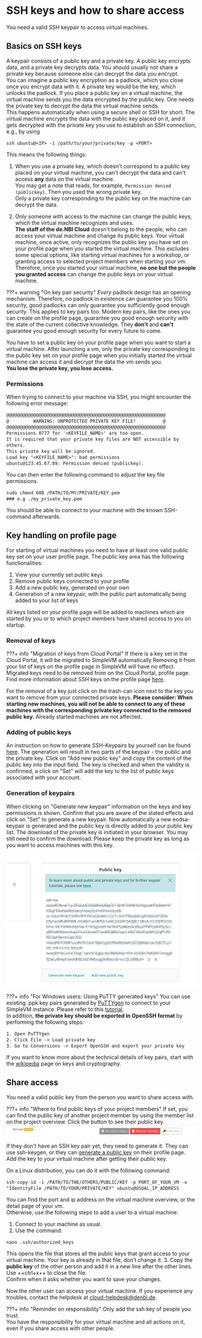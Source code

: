 # SSH keys and how to share access

You need a valid SSH keypair to access virtual machines.

## Basics on SSH keys

A keypair consists of a public key and a private key. A public key encrypts data, and a private key decrypts data.
You should usually not share a private key because someone else can decrypt the data you encrypt.<br>
You can imagine a public key encryption as a padlock, which you close once you encrypt data with it. 
A private key would be the key, which unlocks the padlock. 
If you place a public key on a virtual machine, the virtual machine sends you the data encrypted by the public key. 
One needs the private key to decrypt the data the virtual machine sends.<br>
This happens automatically when using a secure shell or SSH for short. 
The virtual machine encrypts the data with the public key placed on it, and it gets decrypted with the private key 
you use to establish an SSH connection, e.g., by using

```shell
ssh ubuntu@<IP> -i /path/to/your/private/key -p <PORT>
```

This means the following things:

1. When you use a private key, which doesn't correspond to a public key placed on your virtual machine, you can't
   decrypt the data and can't access **any** data on the virtual machine.<br>
   You may get a note that reads, for example, `Permission denied (publickey)`. Then you used the wrong private key.<br>
   Only a private key corresponding to the public key on the machine can decrypt the data.

2. Only someone with access to the machine can change the public keys, which the virtual machine recognizes and uses.<br>
   **The staff of the de.NBI Cloud** doesn't belong to the people, who can access your virtual machine and change 
   its public keys.
   Your virtual machine, once active, only recognizes the public key you have set on your profile page 
   when you started the virtual machine.
   This excludes some special options, like starting virtual machines for a workshop, 
   or granting access to selected project members when starting your vm.<br>
   Therefore, once you started your virtual machine, **no one but the people you granted access** can change the 
   public keys on your virtual machine.

???+ warning "On key pair security"
    *Every* padlock design has an opening mechanism. 
    Therefore, no padlock in existence can guarantee you 100% security, 
    good padlocks can only guarantee you sufficiently good enough security. 
    This applies to key pairs too. Modern key pairs, like the ones you can create on the profile page, guarantee 
    you good enough security with the state of the current collective knowledge. 
    They **don't** and **can't** guarantee you good enough security for every future to come.

You have to set a public key on your profile page when you want to start a virtual machine. 
After launching a vm, only the private key corresponding to the public key set on your profile page when 
you initially started the virtual machine can access it and decrypt the data the vm sends you.<br>
**You lose the private key, you lose access.**

### Permissions

When trying to connect to your machine via SSH, you might encounter the following error message:

```shell
@@@@@@@@@@@@@@@@@@@@@@@@@@@@@@@@@@@@@@@@@@@@@@@@@@@@@@@@@@@
@         WARNING: UNPROTECTED PRIVATE KEY FILE!          @
@@@@@@@@@@@@@@@@@@@@@@@@@@@@@@@@@@@@@@@@@@@@@@@@@@@@@@@@@@@
Permissions 0777 for '<KEYFILE_NAME>' are too open.
It is required that your private key files are NOT accessible by others.
This private key will be ignored.
Load key "<KEYFILE_NAME>": bad permissions
ubuntu@123.45.67.89: Permission denied (publickey).
```
You can then enter the following command to adjust the key file permissions.
```shell
sudo chmod 600 /PATH/TO/MY/PRIVATE/KEY.pem
### e.g ./my_private_key.pem
```
You should be able to connect to your machine with the known SSH-command afterwards.

## Key handling on profile page

For starting of virtual machines you need to have at least one valid public key set on your user profile page.
The public key area has the following functionalities:

   1. View your currently set public keys
   2. Remove public keys connected to your profile
   3. Add a new public key, generated on your own
   4. Generation of a new keypair, with the public part automatically being added to your list of keys

All keys listed on your profile page will be added to machines which are started by you or to which project members have
shared access to you on startup. 

### Removal of keys

???+ info "Migration of keys from Cloud Portal"
    If there is a key set in the Cloud Portal, it will be migrated to SimpleVM automatically
    Removing it from your list of keys on the profile page in SimpleVM will have no effect.
    Migrated keys need to be removed from on the Cloud Portal, profile page.
    Find more information about SSH keys on the profile page [here]({{extra.cloud_portal_wiki_link}}portal/user_information/#ssh-key).

For the removal of a key just click on the trash-can icon next to the key you want to remove from your 
connected private keys.
**Please consider: When starting new machines, you will not be able to connect to any of these machines with the corresponding private key connected to the removed public key.**
Already started machines are not affected.


### Adding of public keys

An instruction on how to generate SSH-Keypairs by yourself can be found [here]({{extra.cloud_portal_wiki_link}}quickstart/#generate-ssh-keys).
The generation will result in two parts of the keypair - the public and the private key.
Click on "Add new public key" and copy the content of the public key into the input field.
The key is checked and when the validity is confirmed, a click on "Set" will add the key to the list of public keys
associated with your account.


### Generation of keypairs

When clicking on "Generate new keypair" information on the keys and key permissions is shown.
Confirm that you are aware of the stated effects and click on "Set" to generate a new keypair.
Now automatically a new ecdsa-keypair is generated and the public key is directly added to your public key list.
The download of the private key is initiated in your browser. You may still need to confirm the download.
Please keep the private key as long as you want to access machines with this key.

![public_keys](img/svm_profile_keys.png)

???+ info "For Windows users: Using PuTTY generated keys"
    You can use existing .ppk key pairs generated by [PuTTYgen](https://www.puttygen.com/) to connect to your SimpleVM instance. Please refer to this [tutorial]({{extra.cloud_portal_wiki_link}}quickstart/#generate-ssh-keys).<br>
    In addition, **the private key should be exported in OpenSSH format** by performing the following steps:
        
    1. Open PuTTYgen
    2. Click File -> Load private key
    3. Go to Conversions -> Export OpenSSH and export your private key

If you want to know more about the technical details of key pairs, 
start with the [wikipedia](https://en.wikipedia.org/wiki/Public-key_cryptography) page on keys and cryptography.

## Share access

You need a valid public key from the person you want to share access with.

???+ info "Where to find public keys of your project members"
    If set, you can find the public key of another project member by using the member list on the project overview.
    Click the button to see their public key.
    ![img.png](img/project_overview_pub_key.png)

If they don't have an SSH key pair yet, they need to generate it. 
They can use ssh-keygen, or they can [generate a public key](../portal/user_information.md#ssh-key) on 
their profile page.<br>
Add the key to your virtual machine after getting their public key.

On a Linux distribution, you can do it with the following command:

```shell
ssh-copy-id -i /PATH/TO/THE/OTHERS/PUBLIC/KEY -p PORT_OF_YOUR_VM -o "IdentityFile /PATH/TO/YOUR/PRIVATE/KEY" ubuntu@USUAL_IP_ADDRESS
```

You can find the port and ip address on the virtual machine overview, or the detail page of your vm.
<br>
Otherwise, use the following steps to add a user to a virtual machine:

1. Connect to your machine as usual.
2. Use the command:<br>
```shell
nano .ssh/authorized_keys
```
   This opens the file that stores all the public keys that grant access to your virtual machine. 
   Your key is already in that file, don't change it.
3. Copy the **public key** of the other person and add it in a new line after the other lines.<br>
   Use ++ctrl+x++ to close the file.<br>
   Confirm when it asks whether you want to save your changes.

Now the other user can access your virtual machine. 
If you experience any troubles, contact the helpdesk at [cloud-helpdesk@denbi.de](mailto:cloud-helpdesk@denbi.de).

???+ info "Reminder on responsibility"
    Only add the ssh key of people you trust.<br>
    You have the responsibility for your virtual machine and all actions on it, 
    even if you share access with other people.
